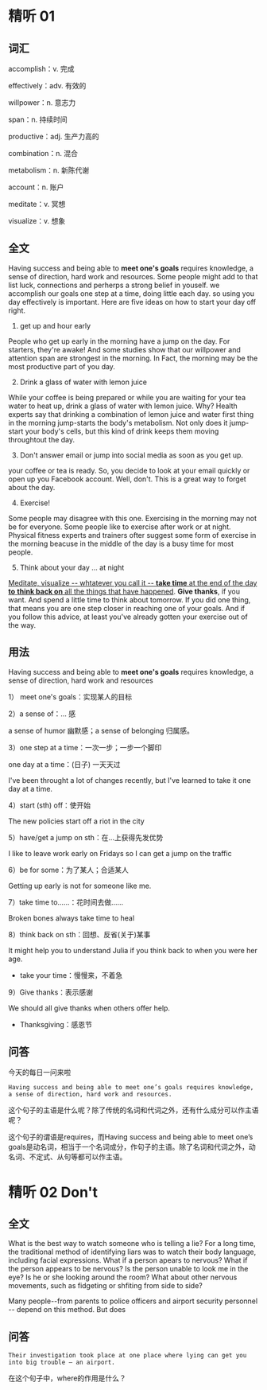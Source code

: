 # 精听 01 

## 词汇

accomplish：v. 完成

effectively：adv. 有效的

willpower：n. 意志力

span：n. 持续时间

productive：adj. 生产力高的

combination：n. 混合

metabolism：n. 新陈代谢

account：n. 账户

meditate：v. 冥想

visualize：v. 想象



## 全文

Having success and being able to **meet one's goals** requires knowledge, a sense of direction, hard work and resources. Some people might add to that list luck, connections and perherps a strong belief in youself. we accomplish our goals one step at a time, doing little each day. so using you day effectively is important. Here are five ideas on how to start your day off right.

1. get up and hour early

People who get up early in the morning have a jump on the day. For starters, they're awake! And some studies show that our willpower and attention span are strongest in the morning. In Fact, the morning may be the most productive part of you day.

2. Drink a glass of water with lemon juice

While your coffee is being prepared or while you are waiting for your tea water to heat up,  drink a glass of water with lemon juice. Why? Health experts say that drinking a combination of lemon juice and water first thing in the morning jump-starts the body's metabolism. Not only does it jump-start your body's cells, but this kind of drink keeps them moving throughtout the day.

3. Don't answer email or jump into social media as soon as you get up.

your coffee or tea is ready. So, you decide to look at your email quickly or open up you Facebook account. Well, don't. This is a great way to forget about the day.

4. Exercise!

Some people may disagree with this one. Exercising in the morning may not be for everyone. Some people like to exercise after work or at night. Physical fitness experts and trainers ofter suggest some form of exercise in the morning beacuse in the middle of the day is a busy time for most people.

5. Think about your day ... at night

<u>Meditate, visualize -- whtatever you call it -- **take time** at the end of the day **to** **think back on** all the things that have happened</u>. **Give thanks**, if you want. And spend a little time to think about tomorrow. If you did one thing,  that means you are one step closer in reaching one of your goals.  And if you follow this advice, at least you've already gotten your exercise out of the way.



## 用法

Having success and being able to **meet one's goals** requires knowledge, a sense of direction, hard work and resources

1） meet one's goals：实现某人的目标

2）a sense of：... 感

a sense of humor 幽默感；a sense of belonging 归属感。

3）one step at a time：一次一步；一步一个脚印

one day at a time：(日子) 一天天过

I've been throught a lot of changes recently, but I've learned to take it one day at a time.

4）start (sth) off：使开始

The new policies start off a riot in the city

5）have/get a jump on sth：在...上获得先发优势

I like to leave work early on Fridays so I can get a jump on the traffic

6）be for some：为了某人；合适某人

Getting up early is not for someone like me.

7）take time to……：花时间去做……

Broken bones always take time to heal

8）think back on sth：回想、反省(关于)某事

It might help you to understand Julia if you think back to when you were her age.

- take your time：慢慢来，不着急

9）Give thanks：表示感谢

We should all give thanks when others offer help.

- Thanksgiving：感恩节



## 问答

今天的每日一问来啦

```
Having success and being able to meet one’s goals requires knowledge, a sense of direction, hard work and resources.
```

这个句子的主语是什么呢？除了传统的名词和代词之外，还有什么成分可以作主语呢？

这个句子的谓语是requires，而Having success and being able to meet one’s goals是动名词，相当于一个名词成分，作句子的主语。除了名词和代词之外，动名词、不定式、从句等都可以作主语。





# 精听 02 Don't 



## 全文

What is the best way to watch someone who is telling a lie? For a long time, the traditional method of identifying liars was to watch their body language, including facial expressions. What if a person apears to nervous? What if the person appears to be nervous? Is the person unable to look me in the eye? Is he or she looking around the room? What about other nervous movements, such as fidgeting or shfiting from side to side?

Many people--from parents to police officers and airport security personnel -- depend on this method. But does 





## 问答

```
Their investigation took place at one place where lying can get you into big trouble – an airport.
```

在这个句子中，where的作用是什么？

